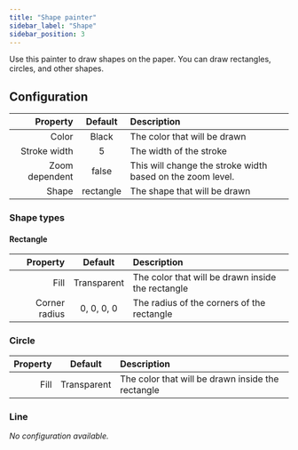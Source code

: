 ```yaml
---
title: "Shape painter"
sidebar_label: "Shape"
sidebar_position: 3
---
```



Use this painter to draw shapes on the paper.
You can draw rectangles, circles, and other shapes.

## Configuration

|       Property |  Default  | Description                                                |
| -------------: | :-------: | :--------------------------------------------------------- |
|          Color |   Black   | The color that will be drawn                               |
|   Stroke width |     5     | The width of the stroke                                    |
| Zoom dependent |   false   | This will change the stroke width based on the zoom level. |
|          Shape | rectangle | The shape that will be drawn                               |

### Shape types

#### Rectangle

|      Property |   Default   | Description                                       |
| ------------: | :---------: | :------------------------------------------------ |
|          Fill | Transparent | The color that will be drawn inside the rectangle |
| Corner radius | 0, 0, 0, 0  | The radius of the corners of the rectangle        |

### Circle

|      Property |   Default   | Description                                       |
| ------------: | :---------: | :------------------------------------------------ |
|          Fill | Transparent | The color that will be drawn inside the rectangle |

### Line

*No configuration available.*
